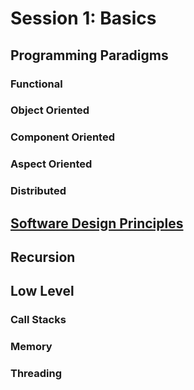 # Session 1: Basics

## Programming Paradigms

### Functional

### Object Oriented

### Component Oriented

### Aspect Oriented

### Distributed

## [Software Design Principles](DesignPrinciples.md)


## Recursion



## Low Level

### Call Stacks

### Memory

### Threading
